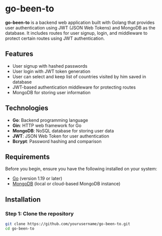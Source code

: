 # go-been-to

**go-been-to** is a backend web application built with Golang that provides user authentication using JWT (JSON Web Tokens) and MongoDB as the database. It includes routes for user signup, login, and middleware to protect certain routes using JWT authentication.

## Features

- User signup with hashed passwords
- User login with JWT token generation
- User can select and keep list of countries visited by him saved in database
- JWT-based authentication middleware for protecting routes
- MongoDB for storing user information

## Technologies

- **Go**: Backend programming language
- **Gin**: HTTP web framework for Go
- **MongoDB**: NoSQL database for storing user data
- **JWT**: JSON Web Token for user authentication
- **Bcrypt**: Password hashing and comparison

## Requirements

Before you begin, ensure you have the following installed on your system:

- [Go](https://golang.org/doc/install) (version 1.19 or later)
- [MongoDB](https://www.mongodb.com/try/download/community) (local or cloud-based MongoDB instance)

## Installation

### Step 1: Clone the repository

```bash
git clone https://github.com/yourusername/go-been-to.git
cd go-been-to
